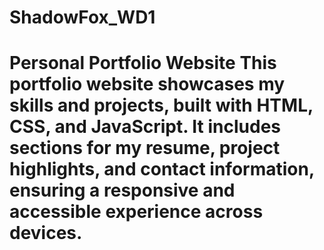 # ShadowFox_WD1
# Personal Portfolio Website  This portfolio website showcases my skills and projects, built with HTML, CSS, and JavaScript. It includes sections for my resume, project highlights, and contact information, ensuring a responsive and accessible experience across devices. 
